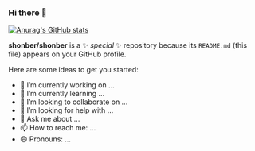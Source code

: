 ### Hi there 👋
[![Anurag's GitHub stats](https://github-readme-stats.vercel.app/api?username=shonber)](https://github.com/anuraghazra/github-readme-stats)

**shonber/shonber** is a ✨ _special_ ✨ repository because its `README.md` (this file) appears on your GitHub profile.

Here are some ideas to get you started:

- 🔭 I’m currently working on ...
- 🌱 I’m currently learning ...
- 👯 I’m looking to collaborate on ...
- 🤔 I’m looking for help with ...
- 💬 Ask me about ...
- 📫 How to reach me: ...
- 😄 Pronouns: ...

